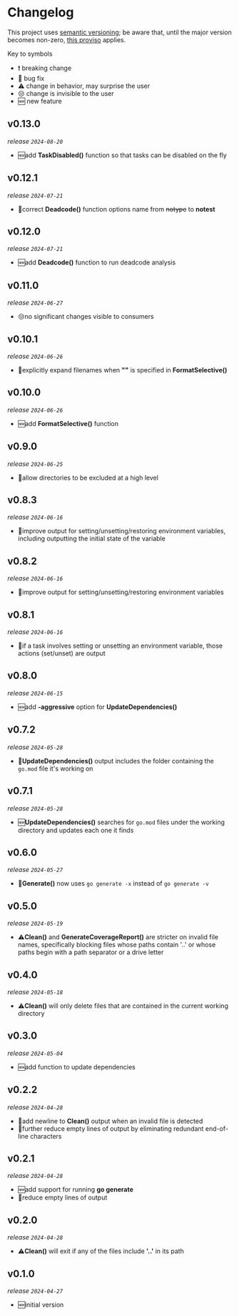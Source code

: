 # Changelog

This project uses [semantic versioning](https://semver.org/); be aware that, until the major version becomes non-zero,
[this proviso](https://semver.org/#spec-item-4) applies.

Key to symbols
- ❗ breaking change
- 🐛 bug fix
- ⚠️ change in behavior, may surprise the user
- 😒 change is invisible to the user
- 🆕 new feature

## v0.13.0

_release `2024-08-20`_

- 🆕add **TaskDisabled()** function so that tasks can be disabled on the fly

## v0.12.1

_release `2024-07-21`_

- 🐛correct **Deadcode()** function options name from ~~notype~~ to **notest** 

## v0.12.0

_release `2024-07-21`_

- 🆕add **Deadcode()** function to run deadcode analysis

## v0.11.0

_release `2024-06-27`_

- 😒no significant changes visible to consumers

## v0.10.1

_release `2024-06-26`_

- 🐛explicitly expand filenames when **""** is specified in **FormatSelective()**

## v0.10.0

_release `2024-06-26`_

- 🆕add **FormatSelective()** function

## v0.9.0

_release `2024-06-25`_

- 🐛allow directories to be excluded at a high level

## v0.8.3

_release `2024-06-16`_

- 🐛improve output for setting/unsetting/restoring environment variables, including outputting the initial state of the
variable

## v0.8.2

_release `2024-06-16`_

- 🐛improve output for setting/unsetting/restoring environment variables

## v0.8.1

_release `2024-06-16`_

- 🐛if a task involves setting or unsetting an environment variable, those actions (set/unset) are output

## v0.8.0

_release `2024-06-15`_

- 🆕add **-aggressive** option for **UpdateDependencies()**

## v0.7.2

_release `2024-05-28`_

- 🐛**UpdateDependencies()** output includes the folder containing the `go.mod` file it's working on

## v0.7.1

_release `2024-05-28`_

- 🆕**UpdateDependencies()** searches for `go.mod` files under the working directory and updates each one it finds

## v0.6.0

_release `2024-05-27`_

- 🐛**Generate()** now uses `go generate -x` instead of `go generate -v`

## v0.5.0

_release `2024-05-19`_

- ⚠️**Clean()** and **GenerateCoverageReport()** are stricter on invalid file names, specifically blocking
files whose paths contain '..' or whose paths begin with a path separator or a drive letter

## v0.4.0

_release `2024-05-18`_

- ⚠️**Clean()** will only delete files that are contained in the current working directory

## v0.3.0

_release `2024-05-04`_

- 🆕add function to update dependencies

## v0.2.2

_release `2024-04-28`_

- 🐛add newline to **Clean()** output when an invalid file is detected
- 🐛further reduce empty lines of output by eliminating redundant end-of-line characters

## v0.2.1

_release `2024-04-28`_

- 🆕add support for running **go generate**
- 🐛reduce empty lines of output

## v0.2.0

_release `2024-04-28`_

- ⚠️**Clean()** will exit if any of the files include **'..'** in its path

## v0.1.0

_release `2024-04-27`_

- 🆕initial version
